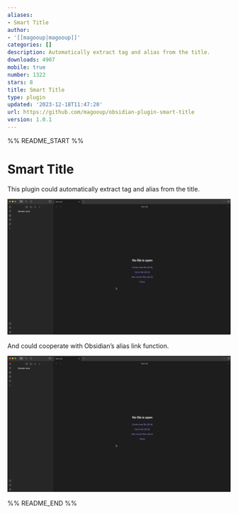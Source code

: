 ```yaml
---
aliases:
- Smart Title
author:
- '[[magooup|magooup]]'
categories: []
description: Automatically extract tag and alias from the title.
downloads: 4907
mobile: true
number: 1322
stars: 8
title: Smart Title
type: plugin
updated: '2023-12-18T11:47:20'
url: https://github.com/magooup/obsidian-plugin-smart-title
version: 1.0.1
---
```


%% README_START %%

# Smart Title

This plugin could automatically extract tag and alias from the title.

![Create File](https://raw.githubusercontent.com/magooup/obsidian-plugin-smart-title/HEAD/assets/video1.gif)

And could cooperate with Obsidian’s alias link function.

![Link File](https://raw.githubusercontent.com/magooup/obsidian-plugin-smart-title/HEAD/assets/video2.gif)


%% README_END %%
